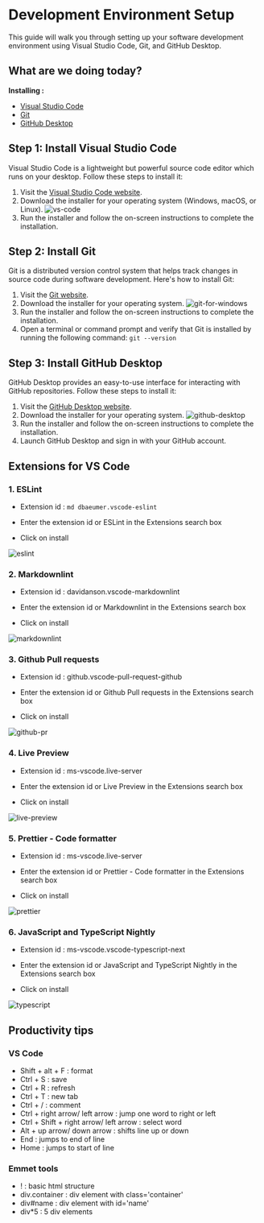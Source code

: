 # Development Environment Setup

This guide will walk you through setting up your software development environment using Visual Studio Code, Git, and GitHub Desktop.

## What are we doing today?

**Installing :**

- [Visual Studio Code](https://code.visualstudio.com/)
- [Git](https://git-scm.com/)
- [GitHub Desktop](https://desktop.github.com/)

## Step 1: Install Visual Studio Code

Visual Studio Code is a lightweight but powerful source code editor which runs on your desktop. Follow these steps to install it:

1. Visit the [Visual Studio Code website](https://code.visualstudio.com/).
2. Download the installer for your operating system (Windows, macOS, or Linux).
 ![vs-code](/documentation/images/vs-code.png)
3. Run the installer and follow the on-screen instructions to complete the installation.

## Step 2: Install Git

Git is a distributed version control system that helps track changes in source code during software development. Here's how to install Git:

1. Visit the [Git website](https://git-scm.com/).
2. Download the installer for your operating system.
 ![git-for-windows](/documentation/images/git-win.png)
3. Run the installer and follow the on-screen instructions to complete the installation.
4. Open a terminal or command prompt and verify that Git is installed by running the following command: `git --version`

## Step 3: Install GitHub Desktop

GitHub Desktop provides an easy-to-use interface for interacting with GitHub repositories. Follow these steps to install it:

1. Visit the [GitHub Desktop website](https://desktop.github.com/).
2. Download the installer for your operating system.
 ![github-desktop](/documentation/images/github-desktop.png)
3. Run the installer and follow the on-screen instructions to complete the installation.
4. Launch GitHub Desktop and sign in with your GitHub account.


## Extensions for VS Code

### 1. ESLint

- Extension id :  ```md dbaeumer.vscode-eslint ```

- Enter the extension id or ESLint in the Extensions search box

- Click on install

![eslint](/documentation/images/es-lint.png)

### 2. Markdownlint

- Extension id : davidanson.vscode-markdownlint

- Enter the extension id or Markdownlint in the Extensions search box

- Click on install

![markdownlint](/documentation/images/markdownlint.png)

### 3. Github Pull requests

- Extension id : github.vscode-pull-request-github

- Enter the extension id or Github Pull requests in the Extensions search box

- Click on install

![github-pr](/documentation/images/github-pr.png)

### 4. Live Preview

- Extension id : ms-vscode.live-server

- Enter the extension id or Live Preview in the Extensions search box

- Click on install

![live-preview](/documentation/images/live-preview.png)

### 5. Prettier - Code formatter

- Extension id : ms-vscode.live-server

- Enter the extension id or Prettier - Code formatter in the Extensions search box

- Click on install

![prettier](/documentation/images/prettier.png)

### 6. JavaScript and TypeScript Nightly

- Extension id : ms-vscode.vscode-typescript-next

- Enter the extension id or JavaScript and TypeScript Nightly in the Extensions search box

- Click on install

![typescript](/documentation/images/typescript.png)

## Productivity tips

### VS Code

- Shift + alt + F : format
- Ctrl + S : save
- Ctrl + R : refresh
- Ctrl + T : new tab
- Ctrl + / : comment
- Ctrl + right arrow/ left arrow : jump one word to right or left
- Ctrl + Shift + right arrow/ left arrow : select word
- Alt + up arrow/ down arrow : shifts line up or down
- End : jumps to end of line
- Home : jumps to start of line

### Emmet tools

- ! : basic html structure
- div.container : div element with class='container'
- div#name : div element with id='name'
- div*5 : 5 div elements


